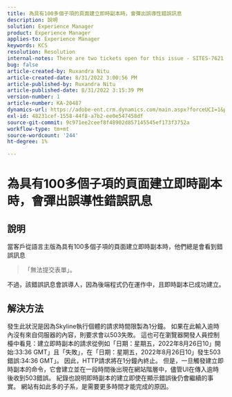 ```yaml
---
title: 為具有100多個子項的頁面建立即時副本時，會彈出誤導性錯誤訊息
description: 說明
solution: Experience Manager
product: Experience Manager
applies-to: Experience Manager
keywords: KCS
resolution: Resolution
internal-notes: There are two tickets open for this issue - SITES-7621 and SITES-7668
bug: false
article-created-by: Ruxandra Nitu
article-created-date: 8/31/2022 3:00:56 PM
article-published-by: Ruxandra Nitu
article-published-date: 8/31/2022 3:15:39 PM
version-number: 1
article-number: KA-20487
dynamics-url: https://adobe-ent.crm.dynamics.com/main.aspx?forceUCI=1&pagetype=entityrecord&etn=knowledgearticle&id=56d1d4b4-3d29-ed11-9db1-0022480861dd
exl-id: 48231cef-1558-44f8-a7b2-ee0e547458df
source-git-commit: 9c971ee2ceef8f48902d857145545ef173f3752a
workflow-type: tm+mt
source-wordcount: '244'
ht-degree: 1%

---
```


# 為具有100多個子項的頁面建立即時副本時，會彈出誤導性錯誤訊息

## 說明


當客戶從語言主版為具有100多個子項的頁面建立即時副本時，他們總是會看到錯誤訊息


> 「無法提交表單」。


不過，該錯誤訊息會誤導人，因為後端程式仍在運作中，且即時副本已成功建立。


## 解決方法


發生此狀況是因為Skyline執行個體的請求時間限製為1分鐘。
如果在此輸入逾時內沒有來自伺服器的內容，則要求會以503失敗。
這也可在瀏覽器開發人員控制檯中看見：建立即時副本的請求從例如「日期：星期五，2022年8月26日10」開始:33:36 GMT」且「失敗」，在「日期：星期五，2022年8月26日10」發生503錯誤:34:36 GMT」。 因此，HTTP請求將在1分鐘內終止。
但是，一旦觸發建立即時副本的命令，它會建立並在一段時間後出現在網站階層中，儘管UI在傳入逾時後收到503錯誤。 紀錄也說明即時副本的建立即使在顯示錯誤後仍會繼續的事實。 網站有如此多的子系，是需要更多時間才能完成的原因。
